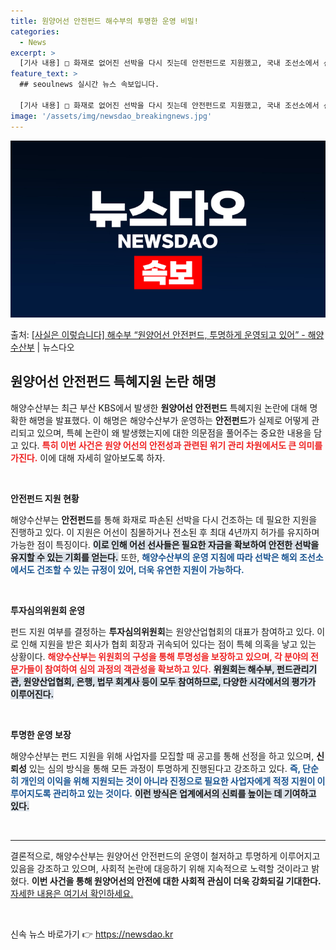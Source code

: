 ```yaml
---
title: 원양어선 안전펀드 해수부의 투명한 운영 비밀!
categories:
  - News
excerpt: >
  [기사 내용] □ 화재로 없어진 선박을 다시 짓는데 안전펀드로 지원했고, 국내 조선소에서 선박을 건조해야 한…
feature_text: >
  ## seoulnews 실시간 뉴스 속보입니다.

  [기사 내용] □ 화재로 없어진 선박을 다시 짓는데 안전펀드로 지원했고, 국내 조선소에서 선박을 건조해야 한…
image: '/assets/img/newsdao_breakingnews.jpg'
---
```


![뉴스다오 속보](/assets/img/newsdao_breakingnews.jpg)

<p>출처: <a href="https://newsdao.kr/2750" rel="dofollow">[사실은 이렇습니다] 해수부 “원양어선 안전펀드, 투명하게 운영되고 있어” - 해양수산부</a> | 뉴스다오</p>

<h2 data-ke-size="size26">원양어선 안전펀드 특혜지원 논란 해명</h2>

<p data-ke-size="size16">해양수산부는 최근 부산 KBS에서 발생한 <b>원양어선 안전펀드</b> 특혜지원 논란에 대해 명확한 해명을 발표했다. 이 해명은 해양수산부가 운영하는 <b>안전펀드</b>가 실제로 어떻게 관리되고 있으며, 특혜 논란이 왜 발생했는지에 대한 의문점을 풀어주는 중요한 내용을 담고 있다. <b><span style="color: #ee2323;">특히 이번 사건은 원양 어선의 안전성과 관련된 위기 관리 차원에서도 큰 의미를 가진다.</span></b> 이에 대해 자세히 알아보도록 하자.</p>

<p data-ke-size="size16">&nbsp;</p>

<b>안전펀드 지원 현황</b>

<p data-ke-size="size16">해양수산부는 <b>안전펀드</b>를 통해 화재로 파손된 선박을 다시 건조하는 데 필요한 지원을 진행하고 있다. 이 지원은 어선이 침몰하거나 전소된 후 최대 4년까지 허가를 유지하며 가능한 점이 특징이다. <b><span style="background-color: #21538527;">이로 인해 어선 선사들은 필요한 자금을 확보하여 안전한 선박을 유지할 수 있는 기회를 얻는다.</span></b> 또한, <b><span style="color: #1a5490;">해양수산부의 운영 지침에 따라 선박은 해외 조선소에서도 건조할 수 있는 규정이 있어, 더욱 유연한 지원이 가능하다.</span></b></p>

<p data-ke-size="size16">&nbsp;</p>

<b>투자심의위원회 운영</b>

<p data-ke-size="size16">펀드 지원 여부를 결정하는 <b>투자심의위원회</b>는 원양산업협회의 대표가 참여하고 있다. 이로 인해 지원을 받은 회사가 협회 회장과 귀속되어 있다는 점이 특혜 의혹을 낳고 있는 상황이다. <b><span style="color: #ee2323;">해양수산부는 위원회의 구성을 통해 투명성을 보장하고 있으며, 각 분야의 전문가들이 참여하여 심의 과정의 객관성을 확보하고 있다.</span></b> <b><span style="background-color: #21538527;">위원회는 해수부, 펀드관리기관, 원양산업협회, 은행, 법무 회계사 등이 모두 참여하므로, 다양한 시각에서의 평가가 이루어진다.</span></b></p>

<p data-ke-size="size16">&nbsp;</p>

<b>투명한 운영 보장</b>

<p data-ke-size="size16">해양수산부는 펀드 지원을 위해 사업자를 모집할 때 공고를 통해 선정을 하고 있으며, <b>신뢰성</b> 있는 심의 방식을 통해 모든 과정이 투명하게 진행된다고 강조하고 있다. <b><span style="color: #1a5490;">즉, 단순히 개인의 이익을 위해 지원되는 것이 아니라 진정으로 필요한 사업자에게 적정 지원이 이루어지도록 관리하고 있는 것이다.</span></b> <b><span style="background-color: #21538527;">이런 방식은 업계에서의 신뢰를 높이는 데 기여하고 있다.</span></b></p>

<p data-ke-size="size16">&nbsp;</p>

<hr />

<p data-ke-size="size16">결론적으로, 해양수산부는 원양어선 안전펀드의 운영이 철저하고 투명하게 이루어지고 있음을 강조하고 있으며, 사회적 논란에 대응하기 위해 지속적으로 노력할 것이라고 밝혔다. <b>이번 사건을 통해 원양어선의 안전에 대한 사회적 관심이 더욱 강화되길 기대한다.</b> <a href="https://newsdao.kr/2750">자세한 내용은 여기서 확인하세요.</a></p> 

<p data-ke-size="size16">&nbsp;</p> 

신속 뉴스 바로가기 👉 <a href="https://newsdao.kr" rel="dofollow">https://newsdao.kr</a>



